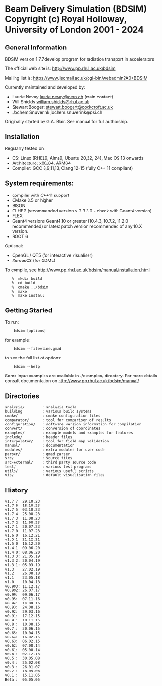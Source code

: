 # Beam Delivery Simulation (BDSIM) Copyright (c) Royal Holloway, University of London 2001 - 2024

## General Information

BDSIM version 1.7.7.develop program for radiation transport in accelerators

The official web site is:
	http://www.pp.rhul.ac.uk/bdsim

Mailing list is:
https://www.jiscmail.ac.uk/cgi-bin/webadmin?A0=BDSIM

Currently maintained and developed by:

  * Laurie Nevay          <laurie.nevay@cern.ch> (main contact)
  * Will Shields          <william.shields@rhul.ac.uk>
  * Stewart Boogert       <stewart.boogert@cockcroft.ac.uk>
  * Jochem Snuverink      <jochem.snuverink@psi.ch>

Originally started by G.A. Blair. See manual for full authorship.

## Installation

Regularly tested on:
  * OS: Linux (RHEL9, Alma9, Ubuntu 20,22, 24), Mac OS 13 onwards
  * Architecture: x86_64, ARM64
  * Compiler: GCC 8,9,11,13, Clang 12-15 (fully C++ 11 compliant)


## System requirements:
  * compiler with C++11 support
  * CMake 3.5 or higher
  * BISON
  * CLHEP (recommended version > 2.3.3.0 - check with Geant4 version)
  * FLEX
  * Geant4 versions Geant4.10 or greater (10.4.3, 10.7.2, 11.2.0 recommended) or latest patch version recommended of any 10.X version. 
  * ROOT 6

Optional: 
  * OpenGL / QT5 (for interactive visualiser)
  * XercesC3 (for GDML)

To compile, see http://www.pp.rhul.ac.uk/bdsim/manual/installation.html

```
   %  mkdir build
   %  cd build
   %  cmake ../bdsim
   %  make
   %  make install
```

## Getting Started


To run:
```
    bdsim [options]
```

for example: 
```
    bdsim --file=line.gmad
```

to see the full list of options:
```
    bdsim --help
```

Some input examples are available in ./examples/ directory. 
For more details consult documentation on http://www.pp.rhul.ac.uk/bdsim/manual/

## Directories
```
analysis/        : analysis tools
building         : various build systems
cmake/           : cmake configuration files
comparator/      : tool for comparison of results
configuration/   : software version information for compilation
convert/         : conversion of coordinates
examples/        : example models and examples for features
include/         : header files
interpolator/    : tool for field map validation
manual/          : documentation
modules/         : extra modules for user code
parser/          : gmad parser
src/             : source files
src-external/    : third party source code
test/            : various test programs
utils/           : various useful scripts
vis/             : default visualisation files
```

## History

```
v1.7.7  29.10.23
v1.7.6  18.10.23
v1.7.5  03.10.23
v1.7.4  25.08.23
v1.7.3  11.08.23
v1.7.2  11.08.23
v1.7.1  20.07.23
v1.7.0  11.07.23
v1.6.0  16.12.21
v1.5.1  21.12.21
v1.5.0  16.12.20
v1.4.1  09.06.20
v1.4.0: 08.06.20
v1.3.3: 21.05.19
v1.3.2: 20.04.19
v1.3.1: 05.03.19
v1.3:   27.02.19
v1.2:   26.08.18
v1.1:   23.05.18
v1.0:   10.04.18
v0.993: 11.12.17
v0.992: 26.07.17
v0.99:  09.06.17
v0.95:  07.11.16
v0.94:  14.09.16
v0.93:  24.08.16
v0.92:  29.03.16
v0.91:  17.12.15
v0.9 :  10.11.15
v0.8 :  10.08.15
v0.7 :  30.06.15
v0.65:  10.04.15
v0.64:  16.02.15
v0.63:  06.02.15
v0.62:  07.08.14
v0.61:  05.08.14
v0.6 :  02.12.13
v0.5 :  30.05.08
v0.4 :  25.02.08
v0.3 :  26.01.07
v0.2 :  18.05.06
v0.1 :  15.11.05 
Beta :  05.05.05
```
